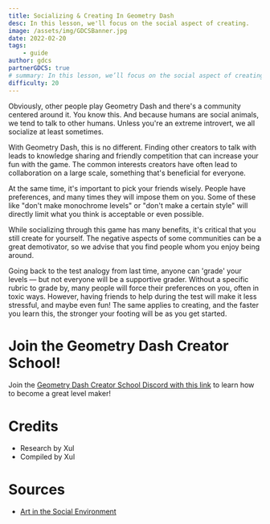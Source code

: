 ```yaml
---
title: Socializing & Creating In Geometry Dash
desc: In this lesson, we'll focus on the social aspect of creating.
image: /assets/img/GDCSBanner.jpg
date: 2022-02-20
tags:
    - guide
author: gdcs
partnerGDCS: true
# summary: In this lesson, we’ll focus on the social aspect of creating.
difficulty: 20
---
```


Obviously, other people play Geometry Dash and there's a community centered around it. You know this. And because humans are social animals, we tend to talk to other humans. Unless you're an extreme introvert, we all socialize at least sometimes.

With Geometry Dash, this is no different. Finding other creators to talk with leads to knowledge sharing and friendly competition that can increase your fun with the game. The common interests creators have often lead to collaboration on a large scale, something that's beneficial for everyone.

At the same time, it's important to pick your friends wisely. People have preferences, and many times they will impose them on you. Some of these like "don't make monochrome levels" or "don't make a certain style" will directly limit what you think is acceptable or even possible.

While socializing through this game has many benefits, it's critical that you still create for yourself. The negative aspects of some communities can be a great demotivator, so we advise that you find people whom you enjoy being around.

Going back to the test analogy from last time, anyone can 'grade' your levels — but not everyone will be a supportive grader. Without a specific rubric to grade by, many people will force their preferences on you, often in toxic ways. However, having friends to help during the test will make it less stressful, and maybe even fun! The same applies to creating, and the faster you learn this, the stronger your footing will be as you get started.

# Join the Geometry Dash Creator School!

Join the [Geometry Dash Creator School Discord with this link](https://discord.gg/gdlevels) to learn how to become a great level maker!

# Credits                                                            

* Research by Xul
* Compiled by Xul

# Sources

* [Art in the Social Environment](https://medium.com/conscious-paradoxalism/art-in-the-social-environment-6191786980e4)